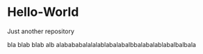 # Hello-World
Just another repository

bla blab blab alb alabababalalalablabalabalbbalabalablabalbalbala
